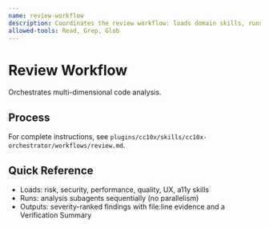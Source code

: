 ```yaml
---
name: review-workflow
description: Coordinates the review workflow: loads domain skills, runs bundled analysis subagents, and compiles an evidence-backed report.
allowed-tools: Read, Grep, Glob
---
```


# Review Workflow

Orchestrates multi-dimensional code analysis.

## Process
For complete instructions, see `plugins/cc10x/skills/cc10x-orchestrator/workflows/review.md`.

## Quick Reference
- Loads: risk, security, performance, quality, UX, a11y skills
- Runs: analysis subagents sequentially (no parallelism)
- Outputs: severity-ranked findings with file:line evidence and a Verification Summary

